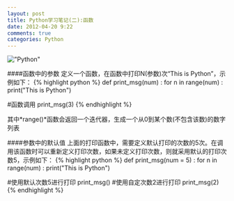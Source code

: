 ```yaml
---
layout: post
title: Python学习笔记(二):函数
date: 2012-04-20 9:22
comments: true
categories: Python
---
```


!["Python"](http://www.python.org/images/python-logo.gif) 

####函数中的参数
定义一个函数，在函数中打印N(参数)次“This is Python”，示例如下：
{% highlight python %}
def print_msg(num) :
	for n in range(num) :
		print("This is Python")

#函数调用
print_msg(3)
{% endhighlight %}

其中*range()*函数会返回一个迭代器，生成一个从0到某个数(不包含该数)的数字列表

####参数中的默认值
上面的打印函数中，需要定义默认打印的次数的5次。在调用该函数时可以重新定义打印次数，如果未定义打印次数，则就采用默认的打印次数5，示例如下：
{% highlight python %}
def print_msg(num = 5) :
	for n in range(num) :
		print("This is Python")

#使用默认次数5进行打印
print_msg()
#使用自定次数2进行打印
print_msg(2)
{% endhighlight %}
